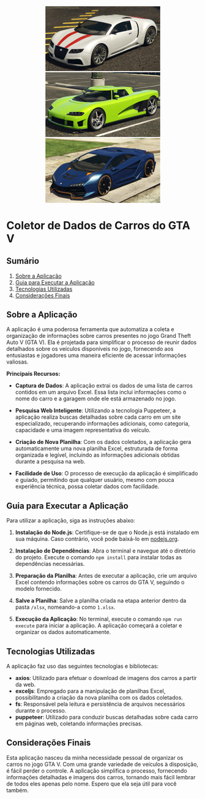 <div align="center">
  <img alt="adder" title="adder" src="https://github.com/Jordaobm/xlsx-carros-gta-v/blob/master/images/Adder.png" width="300px" />
  <img alt="entityxf" title="entityxf" src="https://github.com/Jordaobm/xlsx-carros-gta-v/blob/master/images/Entity%20XF.png" width="300px" />
  <img alt="zentorno" title="zentorno" src="https://github.com/Jordaobm/xlsx-carros-gta-v/blob/master/images/Zentorno.png" width="300px" />
</div>


# Coletor de Dados de Carros do GTA V

## Sumário
1. [Sobre a Aplicação](#sobre-a-aplicação)
2. [Guia para Executar a Aplicação](#guia-para-executar-a-aplicação)
3. [Tecnologias Utilizadas](#tecnologias-utilizadas)
4. [Considerações Finais](#considerações-finais)

## Sobre a Aplicação
A aplicação é uma poderosa ferramenta que automatiza a coleta e organização de informações sobre carros presentes no jogo Grand Theft Auto V (GTA V). Ela é projetada para simplificar o processo de reunir dados detalhados sobre os veículos disponíveis no jogo, fornecendo aos entusiastas e jogadores uma maneira eficiente de acessar informações valiosas.

**Principais Recursos:**

- **Captura de Dados**: A aplicação extrai os dados de uma lista de carros contidos em um arquivo Excel. Essa lista inclui informações como o nome do carro e a garagem onde ele está armazenado no jogo.

- **Pesquisa Web Inteligente**: Utilizando a tecnologia Puppeteer, a aplicação realiza buscas detalhadas sobre cada carro em um site especializado, recuperando informações adicionais, como categoria, capacidade e uma imagem representativa do veículo.

- **Criação de Nova Planilha**: Com os dados coletados, a aplicação gera automaticamente uma nova planilha Excel, estruturada de forma organizada e legível, incluindo as informações adicionais obtidas durante a pesquisa na web.

- **Facilidade de Uso**: O processo de execução da aplicação é simplificado e guiado, permitindo que qualquer usuário, mesmo com pouca experiência técnica, possa coletar dados com facilidade.

## Guia para Executar a Aplicação
Para utilizar a aplicação, siga as instruções abaixo:

1. **Instalação do Node.js**: Certifique-se de que o Node.js está instalado em sua máquina. Caso contrário, você pode baixá-lo em [nodejs.org](https://nodejs.org/).

2. **Instalação de Dependências**: Abra o terminal e navegue até o diretório do projeto. Execute o comando `npm install` para instalar todas as dependências necessárias.

3. **Preparação da Planilha**: Antes de executar a aplicação, crie um arquivo Excel contendo informações sobre os carros do GTA V, seguindo o modelo fornecido.

4. **Salve a Planilha**: Salve a planilha criada na etapa anterior dentro da pasta `/xlsx`, nomeando-a como `1.xlsx`.

5. **Execução da Aplicação**: No terminal, execute o comando `npm run execute` para iniciar a aplicação. A aplicação começará a coletar e organizar os dados automaticamente.

## Tecnologias Utilizadas
A aplicação faz uso das seguintes tecnologias e bibliotecas:

- **axios**: Utilizado para efetuar o download de imagens dos carros a partir da web.
- **exceljs**: Empregado para a manipulação de planilhas Excel, possibilitando a criação da nova planilha com os dados coletados.
- **fs**: Responsável pela leitura e persistência de arquivos necessários durante o processo.
- **puppeteer**: Utilizado para conduzir buscas detalhadas sobre cada carro em páginas web, coletando informações precisas.

## Considerações Finais
Esta aplicação nasceu da minha necessidade pessoal de organizar os carros no jogo GTA V. Com uma grande variedade de veículos à disposição, é fácil perder o controle. A aplicação simplifica o processo, fornecendo informações detalhadas e imagens dos carros, tornando mais fácil lembrar de todos eles apenas pelo nome. Espero que ela seja útil para você também.
